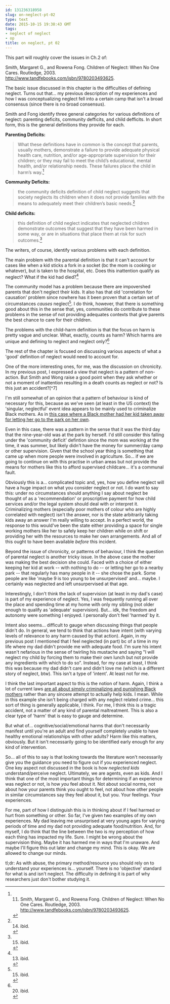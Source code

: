 ```yaml
---
id: 131236318958
slug: on-neglect-pt-02
type: text
date: 2015-10-15 19:38:43 GMT
tags:
- neglect of neglect
- op
title: on neglect, pt 02
---
```

This part will roughly cover the issues in Ch.2 of:

Smith, Margaret G., and Rowena Fong. Children of Neglect: When No One Cares. Routledge, 2003. http://www.tandfebooks.com/isbn/9780203493625.

The basic issue discussed in this chapter is the difficulties of defining neglect. Turns out that... my previous description of my experiences and how I was conceptualizing neglect fell into a certain camp that isn't a broad consensus (since there is no broad consensus).

Smith and Fong identify three general categories for various definitions of neglect: parenting deficits, community defficits, and child defficits. In short form, this is the general definitions they provide for each.

**Parenting Deficits:**

> What these definitions have in common is the concept that parents, usually mothers, demonstrate a failure to provide adequate physical health care, nutrition, and/or age-appropriate supervision for their children; or they may fail to meet the child’s educational, mental health, and/or relationship needs. These failures place the child in harm’s way.[^1]

**Community Deficits:**

> the community deficits definition of child neglect suggests that society neglects its children when it does not provide families with the means to adequately meet their children’s basic needs.[^2]

**Child deficits:**

> this definition of child neglect indicates that neglected children demonstrate outcomes that suggest that they have been harmed in some way, or are in situations that place them at risk for such outcomes.[^3]

The writers, of course, identify various problems with each definition. 

The main problem with the parental definition is that it can't account for cases like when a kid sticks a fork in a socket (bc the mom is cooking or whatever), but is taken to the hospital, etc. Does this inattention qualify as neglect? What if the kid had died?[^4]

The community model has a problem because there are impovershed parents that don't neglect their kids. It also has that old 'correlation for causation' problem since nowhere has it been proven that a certain set of circumstances _causes_ neglect[^5]. I do think, however, that there is something good about this in the sense that, yes, communities do contribute to these problems in the sense of not providing adequates contexts that give parents the best chance to care for their children. 

The problems with the child-harm definition is that the focus on harm is pretty vague and unclear. What, exactly, counts as harm? Which harms are unique and defining to neglect and neglect only?[^6]

The rest of the chapter is focused on discussing various aspects of what a 'good' definition of neglect would need to account for. 

One of the more interesting ones, for me, was the discussion on chronicity. In my previous post, I expressed a view that neglect is a pattern of non-action. But Smith and Wong raise a good point when they ask whether or not a moment of inattention resulting in a death counts as neglect or not? Is this just an accident?[^7]

I'm still somewhat of an opinion that a pattern of behaviour is kind of necessary for this, because as we've seen (at least in the US context) the 'singular, neglectful' event idea appears to be mainly used to criminalize Black mothers. As in [this case where a Black mother had her kid taken away for letting her go to the park on her own][1].

Even in this case, there was a pattern in the sense that it was the third day that the nine-year-old was at the park by herself. I'd still consider this falling under the 'community deficit' defintion since the mom was working at the time, it was summer, but likely didn't have the money for summer/day camp or other supervision. Given that the school year thing is something that came up when more people were involved in agriculture. So... if we are going to continue on with this practise in urban areas but not provide the means for mothers like this to afford supervised childcare... it's a communal fault. 

Obviously this is a... complicated topic and, yes, how you define neglect will have a huge impact on what you consider neglect or not. I do want to say this: under no circumstances should anything I say about neglect be thought of as a 'recommendation' or proscriptive payment for how child services and/or the legal system should deal with or interpret it. Criminalizing mothers (especially poor mothers of colour who are highly correlated with neglect) isn't the answer, nor is the state arbitrarily taking kids away an answer I'm really willing to accept. In a perfect world, the response to this would've been the state either providing a space for single working mothers like her to safely keep her children while on shift or providing her with the resources to make her own arrangements. And all of this ought to have been available _before_ this incident.

Beyond the issue of chronicity, or patterns of behaviour, I think the question of parental neglect is another tricky issue. In the above case the mother was making the best decision she could. Faced with a choice of either keeping her kid at work -- with nothing to do -- or letting her go to a nearby park -- that regularly has many people in it -- she chose the park. Some people are like 'maybe 9 is too young to be unsurpervised' and... maybe. I certainly was neglected and left unsurpervised at that age.

Interestingly, I don't think the lack of supervision (at least in my dad's case) is part of my experience of neglect. Yes, I was frequently running all over the place and spending time at my home with only my sibling (not older enough to qualify as 'adequate' supervision). But... idk, the freedom and autonomy were something I enjoyed. I personally don't feel 'harmed' by it.

Intent also seems... difficult to gauge when discussing things that people didn't do. In general, we tend to think that actions have intent (with varying levels of relevance to any harm caused by that action). Again, in my previous post I mentioned that I feel neglected (in part) bc of a time in my life where my dad didn't provide me with adequate food. I'm sure his intent wasn't nefarious in the sense of twirling his mustache and saying "I will neglect my child by forcing them to make their own lunch but not provide any ingredients with which to do so". Instead, for my case at least, I think this was because my dad didn't care and didn't love me (which is a different story of neglect, btw). This isn't a type of 'intent'. At least not for me.

I think the last important aspect to this is the notion of harm. Again, I think a lot of current laws [are all about simply criminalizing and punishing Black mothers][2] rather than any sincere attempt to actually help kids. I mean. While in this example she isn't being charged with any neglect related crime... this sort of thing is generally applicable, I think. For me, I think this is a tragic accident, not a matter of any kind of parental maltreatment. This is also a clear type of 'harm' that is easy to gauge and determine.

But what of... cognitive/social/emotional harms that don't necessarily manifest until you're an adult and find yourself completely unable to have healthy emotional relationships with other adults? Harm like this matters, obviously. But it isn't necessarily going to be identified early enough for any kind of intervention.

So... all of this to say is that looking towards the literature won't necessarily give you the guidance you need to figure out if you experienced neglect. One key aspect not discussed in the book is how _neglected kids_ understand/perceive neglect. Ultimately, we are agents, even as kids. And I think that one of the most important things for determining if an experience was neglect or not, is how _you_ feel about it. Not about social norms, not about how your parents think you ought to feel, not about how other people in similar circumstances say they feel about it, but you. Your feelings. Your experiences.

For me, part of how I distinguish this is in thinking about if I feel harmed or hurt from something or other. So far, I've given two examples of my own experiences. My dad leaving me unsurprised at very young ages for varying periods of time and my dad not providing adequate food/nutrition. And, for myself, I do think that the line between the two is my perception of how each thing has impacted my life. Sure. I might be wrong about the supervision thing. Maybe it has harmed me in ways that I'm unaware. And maybe I'll figure this out later and change my mind. This is okay. We are allowed to change our minds.

tl;dr: As with abuse, the primary method/resource you should rely on to understand your experiences is... yourself. There is no 'objective' standard for what is and isn't neglect. The difficulty in defining it is part of why researchers just don't bother studying it.

[1]: http://web.archive.org/web/20151015160624/http://www.theatlantic.com/national/archive/2014/07/arrested-for-letting-a-9-year-old-play-at-the-park-alone/374436/

[2]: http://web.archive.org/web/20151015163214/http://www.huffingtonpost.com/radley-balko/raquel-nelson-jail-for-jaywalking_b_905925.html

[^1]: 11. Smith, Margaret G., and Rowena Fong. Children of Neglect: When No One Cares. Routledge, 2003. http://www.tandfebooks.com/isbn/9780203493625.

[^2]: 14. ibid.

[^3]: 15. ibid.

[^4]: 13. ibid.

[^5]: 15. ibid.

[^6]: 20. ibid.